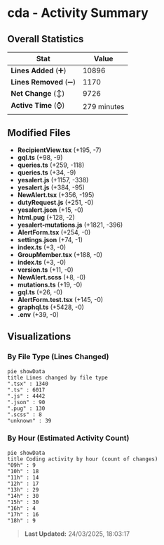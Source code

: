 # cda - Activity Summary 

## Overall Statistics

| Stat                   | Value                                                             |
| ---------------------- | ----------------------------------------------------------------- |
| **Lines Added** (➕)   | 10896                                          |
| **Lines Removed** (➖) | 1170                                        |
| **Net Change** (↕)    | 9726                |
| **Active Time** (⌚)   | 279 minutes |


## Modified Files
- **RecipientView.tsx** (+195, -7)
- **gql.ts** (+98, -9)
- **queries.ts** (+259, -118)
- **queries.ts** (+34, -9)
- **yesalert.js** (+1157, -338)
- **yesalert.js** (+384, -95)
- **NewAlert.tsx** (+356, -195)
- **dutyRequest.js** (+251, -0)
- **yesalert.json** (+15, -0)
- **html.pug** (+128, -2)
- **yesalert-mutations.js** (+1821, -396)
- **AlertForm.tsx** (+254, -0)
- **settings.json** (+74, -1)
- **index.ts** (+3, -0)
- **GroupMember.tsx** (+188, -0)
- **index.ts** (+3, -0)
- **version.ts** (+11, -0)
- **NewAlert.scss** (+8, -0)
- **mutations.ts** (+19, -0)
- **gql.ts** (+26, -0)
- **AlertForm.test.tsx** (+145, -0)
- **graphql.ts** (+5428, -0)
- **.env** (+39, -0)

## Visualizations

### By File Type (Lines Changed)

```mermaid
pie showData
title Lines changed by file type
".tsx" : 1340
".ts" : 6017
".js" : 4442
".json" : 90
".pug" : 130
".scss" : 8
"unknown" : 39
```

### By Hour (Estimated Activity Count)

```mermaid
pie showData
title Coding activity by hour (count of changes)
"09h" : 9
"10h" : 18
"11h" : 14
"12h" : 17
"13h" : 29
"14h" : 30
"15h" : 30
"16h" : 4
"17h" : 16
"18h" : 9
```


> **Last Updated:** 24/03/2025, 18:03:17